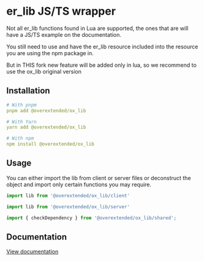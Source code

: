 # er_lib JS/TS wrapper

Not all er_lib functions found in Lua are supported, the ones that are will have a JS/TS example
on the documentation.

You still need to use and have the er_lib resource included into the resource you are using the npm package in.

But in THIS fork new feature will be added only in lua, so we recommend to use the ox_lib original version

## Installation

```yaml
# With pnpm
pnpm add @overextended/ox_lib

# With Yarn
yarn add @overextended/ox_lib

# With npm
npm install @overextended/ox_lib
```

## Usage
You can either import the lib from client or server files or deconstruct the object and import only certain functions
you may require.

```ts
import lib from '@overextended/ox_lib/client'
```

```ts
import lib from '@overextended/ox_lib/server'
```

```ts
import { checkDependency } from '@overextended/ox_lib/shared';
```

## Documentation
[View documentation](https://overextended.github.io/docs/ox_lib)
